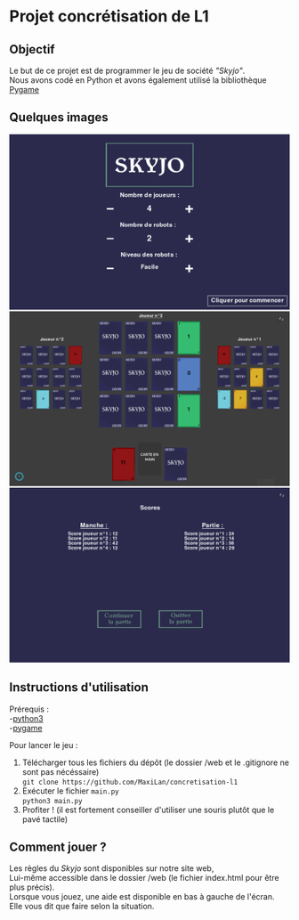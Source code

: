 # Projet concrétisation de L1

## Objectif  
Le but de ce projet est de programmer le jeu de société _"Skyjo"_.  
Nous avons codé en Python et avons également utilisé la bibliothèque [Pygame](https://www.pygame.org/docs/)


## Quelques images  
![Image1](images/capture1.png)  
![Image2](images/capture2.png)  
![Image3](images/capture3.png)  


## Instructions d'utilisation

Prérequis :  
-[python3](https://www.python.org/downloads/)  
-[pygame](https://www.pygame.org/wiki/GettingStarted)


Pour lancer le jeu :  
1. Télécharger tous les fichiers du dépôt (le dossier /web et le .gitignore ne sont pas nécéssaire)  
   ```git clone https://github.com/MaxiLan/concretisation-l1```
2. Exécuter le fichier `main.py`  
   ```python3 main.py```
3. Profiter ! (il est fortement conseiller d'utiliser une souris plutôt que le pavé tactile)

## Comment jouer ?

Les règles du _Skyjo_ sont disponibles sur notre site web,  
Lui-même accessible dans le dossier /web (le fichier index.html pour être plus précis).  
Lorsque vous jouez, une aide est disponible en bas à gauche de l'écran.  
Elle vous dit que faire selon la situation.
